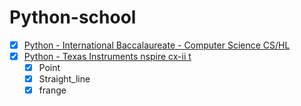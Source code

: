 # Python-school

- [x] [Python - International Baccalaureate - Computer Science CS/HL](ib)
- [x] [Python - Texas Instruments nspire cx-ii t](ti)
  - [x] Point
  - [x] Straight_line
  - [x] frange
